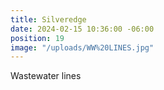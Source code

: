 ```yaml
---
title: Silveredge
date: 2024-02-15 10:36:00 -06:00
position: 19
image: "/uploads/WW%20LINES.jpg"
---
```


Wastewater lines